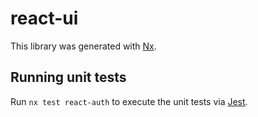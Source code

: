 # react-ui

This library was generated with [Nx](https://nx.dev).

## Running unit tests

Run `nx test react-auth` to execute the unit tests via [Jest](https://jestjs.io).
